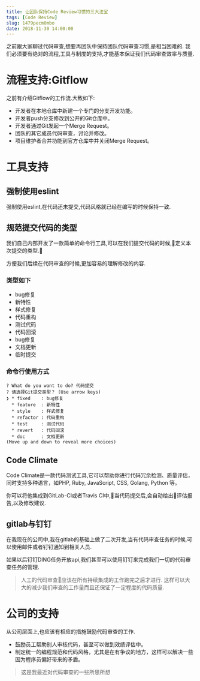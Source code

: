 ```yaml
---
title: 让团队保持Code Review习惯的三大法宝
tags: [Code Review]
slug: 1479pecm0mbo
date: 2018-11-30 14:00:00
---
```


之前跟大家聊过代码审查,想要再团队中保持团队代码审查习惯,是相当困难的.
我们必须要有绝对的流程,工具与制度的支持,才能基本保证我们代码审查效率与质量.


# 流程支持:Gitflow

之前有介绍Gitflow的工作流.大致如下:
- 开发者在本地仓库中新建一个专门的分支开发功能。
- 开发者push分支修改到公开的Git仓库中。
- 开发者通过Git发起一个Merge Request。
- 团队的其它成员代码审查，讨论并修改。
- 项目维护者合并功能到官方仓库中并关闭Merge Request。


# 工具支持

## 强制使用eslint
强制使用eslint,在代码还未提交,代码风格就已经在编写的时候保持一致.

## 规范提交代码的类型
我们自己内部开发了一款简单的命令行工具,可以在我们提交代码的时候,定义本次提交的类型.

方便我们后续在代码审查的时候,更加容易的理解修改的内容.

### 类型如下

- bug修复
- 新特性
- 样式修复
- 代码重构
- 测试代码
- 代码回滚
- bug修复
- 文档更新
- 临时提交

### 命令行使用方式
```
? What do you want to do? 代码提交
? 请选择Git提交类型？ (Use arrow keys)
❯ * fixed    : bug修复
  * feature  : 新特性
  * style    : 样式修复
  * refactor : 代码重构
  * test     : 测试代码
  * revert   : 代码回滚
  * doc      : 文档更新
(Move up and down to reveal more choices)
```

## Code Climate
Code Climate是一款代码测试工具,它可以帮助你进行代码冗余检测、质量评估，同时支持多种语言，如PHP, Ruby, JavaScript, CSS, Golang, Python 等。

你可以将他集成到GitLab-CI或者Travis CI中,当代码提交后,会自动给出评估报告,以及修改建议.

## gitlab与钉钉
在我现在的公司中,我在gitlab的基础上做了二次开发,当有代码审查任务的时候,可以使用邮件或者钉钉通知到相关人员.

如果以后钉钉DING任务开放api,我们甚至可以使用钉钉来完成我们一切的代码审查任务的管理.

> 人工的代码审查应该在所有持续集成的工作跑完之后才进行.
这样可以大大的减少我们审查的工作量而且还保证了一定程度的代码质量.


# 公司的支持
从公司层面上,也应该有相应的措施鼓励代码审查的工作.

- 鼓励员工帮助别人审核代码，甚至可以做到效绩评估中。
- 制定统一的编程规范和代码风格，尤其是在有争议的地方，这样可以解决一些因为程序员偏好带来的矛盾。


> 这是我最近对代码审查的一些所思所想